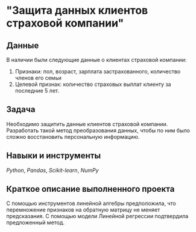 #  "Защита данных клиентов страховой компании"


## Данные

В наличии были следующие данные о клиентах страховой компании:
1. Признаки: пол, возраст, зарплата застрахованного, количество членов его семьи
2. Целевой признак: количество страховых выплат клиенту за последние 5 лет.
  
## Задача

Необходимо защитить данные клиентов страховой компании. Разработать такой метод преобразования данных, чтобы по ним было сложно восстановить персональную информацию.
   
## Навыки и инструменты
*Python*, *Pandas*, *Scikit-learn*, *NumPy*

## Краткое описание выполненного проекта
С помощью инструментов линейной алгебры предположила, что перемножение признаков на обратную матрицу не меняет предсказания. С помощью модели Линейной регрессии подтвердила предложенный метод. 
